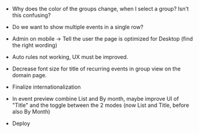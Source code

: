 - Why does the color of the groups change, when I select a group? Isn't this confusing?
- Do we want to show multiple events in a single row?
- Admin on mobile -> Tell the user the page is optimized for Desktop (find the right wording)
- Auto rules not working, UX must be improved.
- Decrease font size for title of recurring events in group view on the domain page.
- Finalize internationalization

- In event preview combine List and By month, maybe improve UI of "Title" and the toggle between the 2 modes (now List and Title, before also By Month)

- Deploy